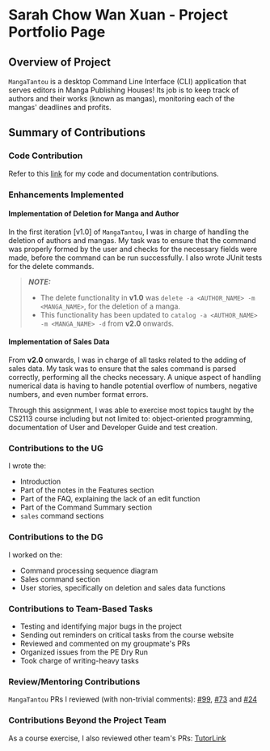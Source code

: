 # Sarah Chow Wan Xuan - Project Portfolio Page
## Overview of Project
`MangaTantou` is a desktop Command Line Interface (CLI) application that serves editors in Manga Publishing Houses! 
Its job is to keep track of authors and their works (known as mangas), monitoring each of the mangas' deadlines and profits.

## Summary of Contributions
### Code Contribution
Refer to
this [link](https://nus-cs2113-ay2425s1.github.io/tp-dashboard/?search=t10-3&sort=groupTitle%20dsc&sortWithin=title&since=2024-09-20&timeframe=commit&mergegroup=&groupSelect=groupByRepos&breakdown=false&tabOpen=true&tabType=authorship&tabAuthor=sarahchow03&tabRepo=AY2425S1-CS2113-T10-3%2Ftp%5Bmaster%5D&authorshipIsMergeGroup=false&authorshipFileTypes=docs~functional-code~test-code&authorshipIsBinaryFileTypeChecked=false&authorshipIsIgnoredFilesChecked=false)
for my code and documentation contributions.

### Enhancements Implemented
#### Implementation of Deletion for Manga and Author
In the first iteration [v1.0] of `MangaTantou`, I was in charge of handling the deletion of authors and mangas. My task was to ensure that the command was properly formed by the user and checks for the necessary fields were made, before the command can be run successfully. I also wrote JUnit tests for the delete commands.
> **_NOTE:_**
>- The delete functionality in **v1.0** was `delete -a <AUTHOR_NAME> -m <MANGA_NAME>`, for the deletion of a manga.
>- This functionality has been updated to `catalog -a <AUTHOR_NAME> -m <MANGA_NAME> -d` from **v2.0** onwards.

#### Implementation of Sales Data
From **v2.0** onwards, I was in charge of all tasks related to the adding of sales data. My task was to ensure that the sales command is parsed correctly, performing all the checks necessary. A unique aspect of handling numerical data is having to handle potential overflow of numbers, negative numbers, and even number format errors.

Through this assignment, I was able to exercise most topics taught by the CS2113 course including but not limited to: object-oriented programming, documentation of User and Developer Guide and test creation.

### Contributions to the UG
I wrote the:
- Introduction
- Part of the notes in the Features section
- Part of the FAQ, explaining the lack of an edit function
- Part of the Command Summary section
- `sales` command sections

### Contributions to the DG
I worked on the:
- Command processing sequence diagram
- Sales command section
- User stories, specifically on deletion and sales data functions

### Contributions to Team-Based Tasks
- Testing and identifying major bugs in the project
- Sending out reminders on critical tasks from the course website
- Reviewed and commented on my groupmate's PRs
- Organized issues from the PE Dry Run
- Took charge of writing-heavy tasks

### Review/Mentoring Contributions
`MangaTantou` PRs I reviewed (with non-trivial comments): [#99](https://github.com/AY2425S1-CS2113-T10-3/tp/pull/99), [#73](https://github.com/AY2425S1-CS2113-T10-3/tp/pull/73) and [#24](https://github.com/AY2425S1-CS2113-T10-3/tp/pull/24)

### Contributions Beyond the Project Team
As a course exercise, I also reviewed other team's PRs: [TutorLink](https://github.com/nus-cs2113-AY2425S1/tp/pull/13)
